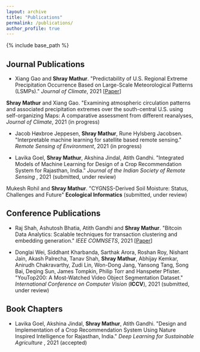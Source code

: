 ```yaml
---
layout: archive
title: "Publications"
permalink: /publications/
author_profile: true
---
```



{% include base_path %}

<!--
{% for post in site.publications reversed %}
  {% include archive-single.html %}
{% endfor %}
-->

## Journal Publications

* Xiang Gao and **Shray Mathur**. "Predictability of U.S. Regional Extreme Precipitation Occurrence Based on Large-Scale Meteorological Patterns (LSMPs)."
*Journal of Climate*, 2021 [[Paper](https://doi.org/10.1175/JCLI-D-21-0137.1)]

**Shray Mathur** and Xiang Gao. "Examining atmospheric circulation patterns and associated precipitation extremes over the south-central U.S. using self-organizing Maps: A comparative assessment from different reanalyses, *Journal of Climate*, 2021 (in progress)

* Jacob Høxbroe Jeppesen, **Shray Mathur**, Rune Hylsberg Jacobsen.
"Interpretable machine learning for satellite based remote sensing."
*Remote Sensing of Environment*, 2021 (in progress)

* Lavika Goel, **Shray Mathur**, Akshina Jindal, Atith Gandhi.
"Integrated Models of Machine Learning for Design of a Crop Recommendation System for Rajasthan, India." *Journal of the Indian Society of Remote Sensing* , 2021 (submitted, under review)

Mukesh Rohil and **Shray Mathur**. "CYGNSS-Derived Soil Moisture: Status, Challenges and Future" **Ecological Informatics** (submitted, under review)

## Conference Publications

* Raj Shah, Ashutosh Bhatia, Atith Gandhi and **Shray Mathur**. "Bitcoin Data Analytics: Scalable techniques for transaction clustering and embedding generation."
*IEEE COMNSETS*, 2021 [[Paper](https://ieeexplore.ieee.org/abstract/document/9352922)]

* Donglai Wei, Siddhant Kharbanda, Sarthak Arora, Roshan Roy, Nishant Jain, Akash Palrecha, Tanav Shah, **Shray Mathur**, Abhijay Kemkar, Anirudh Chakravarthy, Zudi Lin, Won-Dong Jang, Yansong Tang, Song Bai, Deqing Sun, James Tompkin, Philip Torr and Hanspeter Pfister. "YouTop200: A Most-Watched Video Object Segmentation Dataset."
*International Conference on Computer Vision* (**ICCV**), 2021 (submitted, under review)


## Book Chapters
* Lavika Goel, Akshina Jindal, **Shray Mathur**, Atith Gandhi.
"Design and Implementation of a Crop Recommendation System Using Nature Inspired Intelligence for Rajasthan, India." *Deep Learning for Sustainable Agriculture* , 2021 (accepted)
